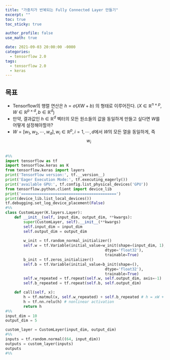 ```yaml
---
title: "가중치가 반복되는 Fully Connected Layer 만들기"
excerpt: ""
toc: true
toc_sticky: true

author_profile: false
use_math: true

date: 2021-09-03 20:00:00 -0000
categories: 
  - tensorflow 2.0
tags:
  - tensorflow 2.0
  - keras
---
```


## 목표
- Tensorflow의 행렬 연산은 $h = \sigma(X W + b)$ 의 형태로 이루어진다. ($X \in \mathbb{R}^{n \times p}, W \in \mathbb{R}^{p \times d}, b \in \mathbb{R}^d$)
- 만약, 결과값인 $h \in \mathbb{R}^d$ 벡터의 모든 원소들의 값을 동일하게 만들고 싶다면 $W$를 어떻게 설정해야할까?
- $W=[w_1, w_2, \cdots, w_d], w_i \in \mathbb{R}^p, i=1,\cdots,d$에서 $W$의 모든 열을 동일하게, 즉 $$w_i $$

##

```python
#%%
import tensorflow as tf
import tensorflow.keras as K
from tensorflow.keras import layers
print('TensorFlow version:', tf.__version__)
print('Eager Execution Mode:', tf.executing_eagerly())
print('available GPU:', tf.config.list_physical_devices('GPU'))
from tensorflow.python.client import device_lib
print('==========================================')
print(device_lib.list_local_devices())
tf.debugging.set_log_device_placement(False)
#%%
class CustomLayer(K.layers.Layer):
    def __init__(self, input_dim, output_dim, **kwargs):
        super(CustomLayer, self).__init__(**kwargs)
        self.input_dim = input_dim
        self.output_dim = output_dim
        
        w_init = tf.random_normal_initializer()
        self.w = tf.Variable(initial_value=w_init(shape=(input_dim, 1),
                                            dtype='float32'),
                                            trainable=True)
        b_init = tf.zeros_initializer()
        self.b = tf.Variable(initial_value=b_init(shape=(),
                                            dtype='float32'),
                                            trainable=True)
        self.w_repeated = tf.repeat(self.w, self.output_dim, axis=-1)
        self.b_repeated = tf.repeat(self.b, self.output_dim)

    def call(self, x):
        h = tf.matmul(x, self.w_repeated) + self.b_repeated # h = xW + b
        h = tf.nn.relu(h) # nonlinear activation
        return h
#%%
input_dim = 10
output_dim = 5

custom_layer = CustomLayer(input_dim, output_dim)
#%%
inputs = tf.random.normal((64, input_dim))
outputs = custom_layer(inputs)
outputs
#%%
```
<!--stackedit_data:
eyJoaXN0b3J5IjpbMTU0Njc5NjMzOF19
-->
